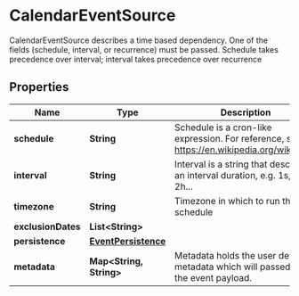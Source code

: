 

# CalendarEventSource

CalendarEventSource describes a time based dependency. One of the fields (schedule, interval, or recurrence) must be passed. Schedule takes precedence over interval; interval takes precedence over recurrence
## Properties

Name | Type | Description | Notes
------------ | ------------- | ------------- | -------------
**schedule** | **String** | Schedule is a cron-like expression. For reference, see: https://en.wikipedia.org/wiki/Cron | 
**interval** | **String** | Interval is a string that describes an interval duration, e.g. 1s, 30m, 2h... | 
**timezone** | **String** | Timezone in which to run the schedule |  [optional]
**exclusionDates** | **List&lt;String&gt;** |  |  [optional]
**persistence** | [**EventPersistence**](EventPersistence.md) |  |  [optional]
**metadata** | **Map&lt;String, String&gt;** | Metadata holds the user defined metadata which will passed along the event payload. |  [optional]




